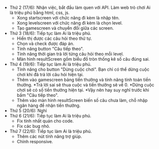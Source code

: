 - Thứ 2 (17/6): Nhận việc, bắt đầu làm quen với API. Làm web trò chơi Ai là triệu phú bằng html, css, js. 
   + Xong startscreen với chức năng đi kèm là nhập tên.
   + Xong levelscreen với chức năng đi kèm là chọn level.
   + Tạo gamescreen và chuyển đổi giữa các screen.
- Thứ 3 (18/6): Tiếp tục làm Ai là triệu phú.
   + Hiển thị được các câu hỏi theo thứ tự.
   + Chọn và check được đáp án.
   + Tính năng button "Câu tiếp theo".
   + Tính năng thời gian trả lời từng câu hỏi theo mỗi level.
   + Màn hình resultScreen gồm biểu đồ tròn thống kê số câu đúng sai.
- Thứ 4 (19/6): Tiếp tục làm Ai là triệu phú.
   + Tính năng cho button "Dừng cuộc chơi". Bạn chỉ có thể dừng cuộc chơi khi đã trả lời câu hỏi hiện tại.
   + Thêm vào gamescreen bảng tiền thưởng và tính năng tính toán tiền thưởng.
      *Trả lời sai sẽ thua cuộc và tiền thưởng sẽ về 0.
      *Dừng cuộc chơi sẽ có số tiền thưởng hiện tại.
      *Vậy nên hay suy nghĩ trước khi bấm "Câu tiếp theo".
   + Thêm vào màn hình resultScreen biến số câu chưa làm, chỗ nhập ngân hàng để nhận tiền thưởng.
- Thứ 5 (20/6): Nghỉ
- Thứ 6 (21/6): Tiếp tục làm Ai là triệu phú.
   + Fix tính nhất quán cho code.
   + Fix các bug nhỏ.
- Thứ 7 (22/6): Tiếp tục làm Ai là triệu phú.
   + Thêm các nút tính năng trợ giúp.
   + Chỉnh responsive.

